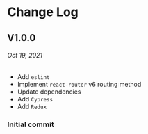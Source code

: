 # Change Log

## V1.0.0

###### Oct 19, 2021

- Add `eslint`
- Implement `react-router` v6 routing method
- Update dependencies
- Add `Cypress`
- Add `Redux`

### Initial commit
